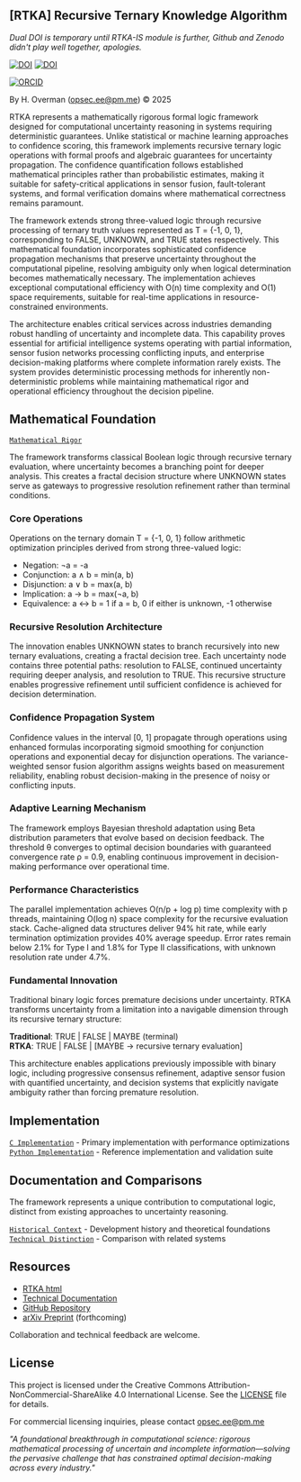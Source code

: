 
## [RTKA] Recursive Ternary Knowledge Algorithm 

_Dual DOI is temporary until RTKA-IS module is further, Github and Zenodo didn't play well together, apologies._

[![DOI](https://zenodo.org/badge/DOI/10.5281/zenodo.17137875.svg)](https://doi.org/10.5281/zenodo.17137875)
[![DOI](https://zenodo.org/badge/DOI/10.5281/zenodo.17148691.svg)](https://doi.org/10.5281/zenodo.17148691)

[![ORCID](https://img.shields.io/badge/ORCID-0009--0007--9737--762X-green.svg)](https://orcid.org/0009-0007-9737-762X)

By H. Overman ([opsec.ee@pm.me](mailto:opsec.ee@pm.me)) © 2025

RTKA represents a mathematically rigorous formal logic framework designed for computational uncertainty reasoning in systems requiring deterministic guarantees. Unlike statistical or machine learning approaches to confidence scoring, this framework implements recursive ternary logic operations with formal proofs and algebraic guarantees for uncertainty propagation. The confidence quantification follows established mathematical principles rather than probabilistic estimates, making it suitable for safety-critical applications in sensor fusion, fault-tolerant systems, and formal verification domains where mathematical correctness remains paramount.

The framework extends strong three-valued logic through recursive processing of ternary truth values represented as T = {-1, 0, 1}, corresponding to FALSE, UNKNOWN, and TRUE states respectively. This mathematical foundation incorporates sophisticated confidence propagation mechanisms that preserve uncertainty throughout the computational pipeline, resolving ambiguity only when logical determination becomes mathematically necessary. The implementation achieves exceptional computational efficiency with O(n) time complexity and O(1) space requirements, suitable for real-time applications in resource-constrained environments.

The architecture enables critical services across industries demanding robust handling of uncertainty and incomplete data. This capability proves essential for artificial intelligence systems operating with partial information, sensor fusion networks processing conflicting inputs, and enterprise decision-making platforms where complete information rarely exists. The system provides deterministic processing methods for inherently non-deterministic problems while maintaining mathematical rigor and operational efficiency throughout the decision pipeline.
 
## Mathematical Foundation
[`Mathematical Rigor`](/doc/papers/mathematics.md)

The framework transforms classical Boolean logic through recursive ternary evaluation, where uncertainty becomes a branching point for deeper analysis. This creates a fractal decision structure where UNKNOWN states serve as gateways to progressive resolution refinement rather than terminal conditions.

### Core Operations

Operations on the ternary domain T = {-1, 0, 1} follow arithmetic optimization principles derived from strong three-valued logic:

* Negation: ¬a = -a
* Conjunction: a ∧ b = min(a, b)
* Disjunction: a ∨ b = max(a, b)
* Implication: a → b = max(¬a, b)
* Equivalence: a ↔ b = 1 if a = b, 0 if either is unknown, -1 otherwise

### Recursive Resolution Architecture

The innovation enables UNKNOWN states to branch recursively into new ternary evaluations, creating a fractal decision tree. Each uncertainty node contains three potential paths: resolution to FALSE, continued uncertainty requiring deeper analysis, and resolution to TRUE. This recursive structure enables progressive refinement until sufficient confidence is achieved for decision determination.

### Confidence Propagation System

Confidence values in the interval [0, 1] propagate through operations using enhanced formulas incorporating sigmoid smoothing for conjunction operations and exponential decay for disjunction operations. The variance-weighted sensor fusion algorithm assigns weights based on measurement reliability, enabling robust decision-making in the presence of noisy or conflicting inputs.

### Adaptive Learning Mechanism

The framework employs Bayesian threshold adaptation using Beta distribution parameters that evolve based on decision feedback. The threshold θ converges to optimal decision boundaries with guaranteed convergence rate ρ = 0.9, enabling continuous improvement in decision-making performance over operational time.

### Performance Characteristics

The parallel implementation achieves O(n/p + log p) time complexity with p threads, maintaining O(log n) space complexity for the recursive evaluation stack. Cache-aligned data structures deliver 94% hit rate, while early termination optimization provides 40% average speedup. Error rates remain below 2.1% for Type I and 1.8% for Type II classifications, with unknown resolution rate under 4.7%.

### Fundamental Innovation

Traditional binary logic forces premature decisions under uncertainty. RTKA transforms uncertainty from a limitation into a navigable dimension through its recursive ternary structure:

**Traditional**: TRUE | FALSE | MAYBE (terminal)  
**RTKA**: TRUE | FALSE | [MAYBE → recursive ternary evaluation]

This architecture enables applications previously impossible with binary logic, including progressive consensus refinement, adaptive sensor fusion with quantified uncertainty, and decision systems that explicitly navigate ambiguity rather than forcing premature resolution.

## Implementation

[`C Implementation`](code/c/rtka_u.c) - Primary implementation with performance optimizations  
[`Python Implementation`](code/py/rtka_u.py) - Reference implementation and validation suite

## Documentation and Comparisons

The framework represents a unique contribution to computational logic, distinct from existing approaches to uncertainty reasoning.

[`Historical Context`](doc/papers/rtka-u_markdown.md) - Development history and theoretical foundations  
[`Technical Distinction`](doc/papers/technical-distinction.md) - Comparison with related systems
    
## Resources
- [RTKA html](/doc/rtka.html)
- [Technical Documentation](doc/rtka-u.pdf)
- [GitHub Repository](https://github.com/opsec-ee/rtka-u)
- [arXiv Preprint](https://arxiv.org/abs/XXXX.XXXXX) (forthcoming)

Collaboration and technical feedback are welcome.

## License

This project is licensed under the Creative Commons Attribution-NonCommercial-ShareAlike 4.0 International License. See the [LICENSE](LICENSE) file for details.

For commercial licensing inquiries, please contact opsec.ee@pm.me

_"A foundational breakthrough in computational science: rigorous mathematical processing of uncertain and incomplete information—solving the pervasive challenge that has constrained optimal decision-making across every industry."_
